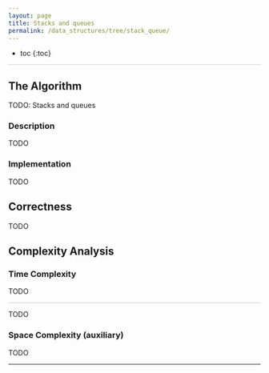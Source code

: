 ```yaml
---
layout: page
title: Stacks and queues
permalink: /data_structures/tree/stack_queue/
---
```


* toc
{:toc}

<hr style="height:1px; border:none; color:#ccc; background-color:#ccc;">

## The Algorithm

TODO: Stacks and queues

### Description

TODO

### Implementation

TODO

## Correctness

TODO

## Complexity Analysis

### Time Complexity

TODO

<hr style="height:1px; border:none; color:#ccc; background-color:#ccc;">

TODO

### Space Complexity (auxiliary)

TODO

---